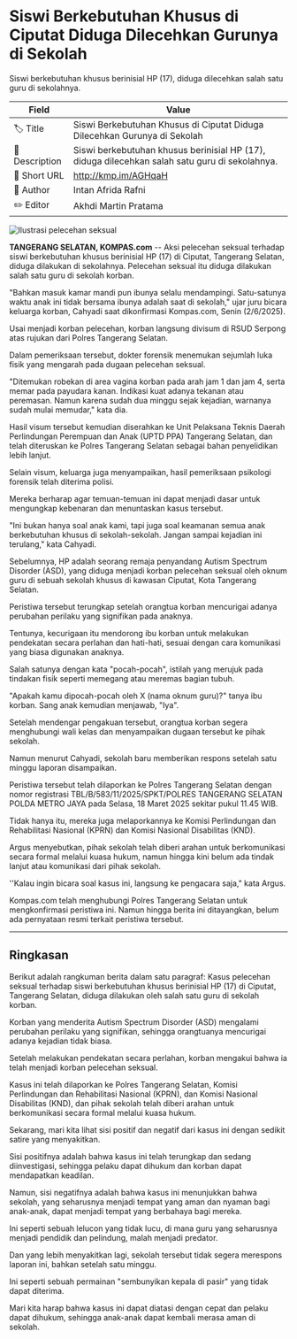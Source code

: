 # Siswi Berkebutuhan Khusus di Ciputat Diduga Dilecehkan Gurunya di Sekolah

Siswi berkebutuhan khusus berinisial HP (17), diduga dilecehkan salah satu guru di sekolahnya.

| Field         | Value                                                       |
|---------------|-------------------------------------------------------------|
| 🏷️ Title       | Siswi Berkebutuhan Khusus di Ciputat Diduga Dilecehkan Gurunya di Sekolah |
| 📝 Description | Siswi berkebutuhan khusus berinisial HP (17), diduga dilecehkan salah satu guru di sekolahnya. |
| 🔗 Short URL   | http://kmp.im/AGHqaH |
| 👤 Author      | Intan Afrida Rafni |
| ✏️ Editor      | Akhdi Martin Pratama |

![Ilustrasi pelecehan seksual](https://asset.kompas.com/crops/5I-T4nJoV7LoUM4W0-Ye3gsBTC0=/40x53:1160x800/750x500/data/photo/2025/02/14/67aede66f1e20.jpg)

**TANGERANG SELATAN, KOMPAS.com** -- Aksi pelecehan seksual terhadap siswi berkebutuhan khusus berinisial HP (17) di Ciputat, Tangerang Selatan, diduga dilakukan di sekolahnya. Pelecehan seksual itu diduga dilakukan salah satu guru di sekolah korban.

"Bahkan masuk kamar mandi pun ibunya selalu mendampingi. Satu-satunya waktu anak ini tidak bersama ibunya adalah saat di sekolah," ujar juru bicara keluarga korban, Cahyadi saat dikonfirmasi Kompas.com, Senin (2/6/2025).

Usai menjadi korban pelecehan, korban langsung divisum di RSUD Serpong atas rujukan dari Polres Tangerang Selatan.

Dalam pemeriksaan tersebut, dokter forensik menemukan sejumlah luka fisik yang mengarah pada dugaan pelecehan seksual.

"Ditemukan robekan di area vagina korban pada arah jam 1 dan jam 4, serta memar pada payudara kanan. Indikasi kuat adanya tekanan atau peremasan. Namun karena sudah dua minggu sejak kejadian, warnanya sudah mulai memudar," kata dia.

Hasil visum tersebut kemudian diserahkan ke Unit Pelaksana Teknis Daerah Perlindungan Perempuan dan Anak (UPTD PPA) Tangerang Selatan, dan telah diteruskan ke Polres Tangerang Selatan sebagai bahan penyelidikan lebih lanjut.

Selain visum, keluarga juga menyampaikan, hasil pemeriksaan psikologi forensik telah diterima polisi.

Mereka berharap agar temuan-temuan ini dapat menjadi dasar untuk mengungkap kebenaran dan menuntaskan kasus tersebut.

"Ini bukan hanya soal anak kami, tapi juga soal keamanan semua anak berkebutuhan khusus di sekolah-sekolah. Jangan sampai kejadian ini terulang," kata Cahyadi.

Sebelumnya, HP adalah seorang remaja penyandang Autism Spectrum Disorder (ASD), yang diduga menjadi korban pelecehan seksual oleh oknum guru di sebuah sekolah khusus di kawasan Ciputat, Kota Tangerang Selatan.

Peristiwa tersebut terungkap setelah orangtua korban mencurigai adanya perubahan perilaku yang signifikan pada anaknya.

Tentunya, kecurigaan itu mendorong ibu korban untuk melakukan pendekatan secara perlahan dan hati-hati, sesuai dengan cara komunikasi yang biasa digunakan anaknya.

Salah satunya dengan kata \"pocah-pocah\", istilah yang merujuk pada tindakan fisik seperti memegang atau meremas bagian tubuh.

"Apakah kamu dipocah-pocah oleh X (nama oknum guru)?" tanya ibu korban. Sang anak kemudian menjawab, "Iya\".

Setelah mendengar pengakuan tersebut, orangtua korban segera menghubungi wali kelas dan menyampaikan dugaan tersebut ke pihak sekolah.

Namun menurut Cahyadi, sekolah baru memberikan respons setelah satu minggu laporan disampaikan.

Peristiwa tersebut telah dilaporkan ke Polres Tangerang Selatan dengan nomor registrasi TBL/B/583/11/2025/SPKT/POLRES TANGERANG SELATAN POLDA METRO JAYA pada Selasa, 18 Maret 2025 sekitar pukul 11.45 WIB.

Tidak hanya itu, mereka juga melaporkannya ke Komisi Perlindungan dan Rehabilitasi Nasional (KPRN) dan Komisi Nasional Disabilitas (KND).

Argus menyebutkan, pihak sekolah telah diberi arahan untuk berkomunikasi secara formal melalui kuasa hukum, namun hingga kini belum ada tindak lanjut atau komunikasi dari pihak sekolah.

\'\'Kalau ingin bicara soal kasus ini, langsung ke pengacara saja,\" kata Argus.

Kompas.com telah menghubungi Polres Tangerang Selatan untuk mengkonfirmasi peristiwa ini. Namun hingga berita ini ditayangkan, belum ada pernyataan resmi terkait peristiwa tersebut.

---
## Ringkasan

Berikut adalah rangkuman berita dalam satu paragraf: Kasus pelecehan seksual terhadap siswi berkebutuhan khusus berinisial HP (17) di Ciputat, Tangerang Selatan, diduga dilakukan oleh salah satu guru di sekolah korban.

 Korban yang menderita Autism Spectrum Disorder (ASD) mengalami perubahan perilaku yang signifikan, sehingga orangtuanya mencurigai adanya kejadian tidak biasa.

 Setelah melakukan pendekatan secara perlahan, korban mengakui bahwa ia telah menjadi korban pelecehan seksual.

 Kasus ini telah dilaporkan ke Polres Tangerang Selatan, Komisi Perlindungan dan Rehabilitasi Nasional (KPRN), dan Komisi Nasional Disabilitas (KND), dan pihak sekolah telah diberi arahan untuk berkomunikasi secara formal melalui kuasa hukum.



Sekarang, mari kita lihat sisi positif dan negatif dari kasus ini dengan sedikit satire yang menyakitkan.

 Sisi positifnya adalah bahwa kasus ini telah terungkap dan sedang diinvestigasi, sehingga pelaku dapat dihukum dan korban dapat mendapatkan keadilan.

 Namun, sisi negatifnya adalah bahwa kasus ini menunjukkan bahwa sekolah, yang seharusnya menjadi tempat yang aman dan nyaman bagi anak-anak, dapat menjadi tempat yang berbahaya bagi mereka.

 Ini seperti sebuah lelucon yang tidak lucu, di mana guru yang seharusnya menjadi pendidik dan pelindung, malah menjadi predator.

 Dan yang lebih menyakitkan lagi, sekolah tersebut tidak segera merespons laporan ini, bahkan setelah satu minggu.

 Ini seperti sebuah permainan "sembunyikan kepala di pasir" yang tidak dapat diterima.

 Mari kita harap bahwa kasus ini dapat diatasi dengan cepat dan pelaku dapat dihukum, sehingga anak-anak dapat kembali merasa aman di sekolah.
